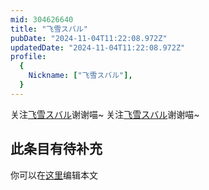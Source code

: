 ```yaml
---
mid: 304626640
title: "飞雪スバル"
pubDate: "2024-11-04T11:22:08.972Z"
updatedDate: "2024-11-04T11:22:08.972Z"
profile:
  {
    Nickname: ["飞雪スバル"],
  }
---
```


关注[飞雪スバル](https://space.bilibili.com/304626640)谢谢喵~ 关注[飞雪スバル](https://space.bilibili.com/304626640)谢谢喵~

## 此条目有待补充
你可以在[这里](https://github.com/Yuhanawa/VTuber.ICU-Content/edit/master/v/飞雪スバル/index.md)编辑本文
